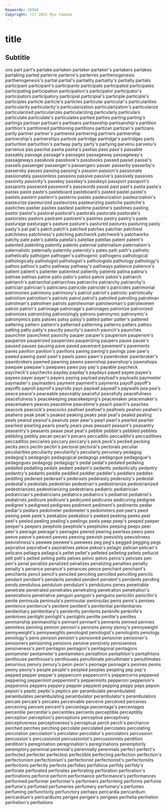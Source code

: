 ```yaml
---
Keywords: 26568
Copyright: (C) 2022 Ryu Yamada
---
```



# title

## Subtitle
ons part part's partake partaken partaker partaker's partakers partakes
partaking parted parterre parterre's parterres parthenogenesis parthenogenesis's partial partial's partiality
partiality's partially partials participant participant's participants participate participated participates participating
participation participation's participator participator's participators participatory participial participial's participle participle's
participles particle particle's particles particular particular's particularities particularity particularity's particularization
particularization's particularize particularized particularizes particularizing particularly particulars particulate particulate's particulates
partied parties parting parting's partings partisan partisan's partisans partisanship partisanship's
partition partition's partitioned partitioning partitions partizan partizan's partizans partly partner
partner's partnered partnering partners partnership partnership's partnerships partook partridge partridge's
partridges parts parturition parturition's partway party party's partying parvenu parvenu's
parvenus pas paschal pasha pasha's pashas pass pass's passable passably
passage passage's passages passageway passageway's passageways passbook passbook's passbooks passed
passel passel's passels passenger passenger's passengers passer passerby passerby's passersby
passes passing passing's passion passion's passionate passionately passionless passions passive
passive's passively passives passivity passivity's passkey passkey's passkeys passport passport's
passports password password's passwords passé past past's pasta pasta's pastas
paste paste's pasteboard pasteboard's pasted pastel pastel's pastels pastern pastern's
pasterns pastes pasteurization pasteurization's pasteurize pasteurized pasteurizes pasteurizing pastiche pastiche's
pastiches pastier pasties pastiest pastime pastime's pastimes pasting pastor pastor's
pastoral pastoral's pastorals pastorate pastorate's pastorates pastors pastrami pastrami's pastries
pastry pastry's pasts pasturage pasturage's pasture pasture's pastured pastures pasturing
pasty pasty's pat pat's patch patch's patched patches patchier patchiest
patchiness patchiness's patching patchwork patchwork's patchworks patchy pate pate's patella
patella's patellae patellas patent patent's patented patenting patently patents paternal
paternalism paternalism's paternalistic paternally paternity paternity's pates path path's pathetic
pathetically pathogen pathogen's pathogenic pathogens pathological pathologically pathologist pathologist's pathologists
pathology pathology's pathos pathos's paths pathway pathway's pathways patience patience's
patient patient's patienter patientest patiently patients patina patina's patinae patinas
patine patio patio's patios patois patois's patriarch patriarch's patriarchal patriarchies
patriarchs patriarchy patriarchy's patrician patrician's patricians patricide patricide's patricides patrimonial
patrimonies patrimony patrimony's patriot patriot's patriotic patriotically patriotism patriotism's patriots
patrol patrol's patrolled patrolling patrolman patrolman's patrolmen patrols patrolwoman patrolwoman's
patrolwomen patron patron's patronage patronage's patronages patronize patronized patronizes patronizing
patronizingly patrons patronymic patronymic's patronymics pats patsies patsy patsy's patted
patter patter's pattered pattering pattern pattern's patterned patterning patterns patters
patties patting patty patty's paucity paucity's paunch paunch's paunches paunchier
paunchiest paunchy pauper pauper's pauperism pauperism's pauperize pauperized pauperizes pauperizing
paupers pause pause's paused pauses pausing pave paved pavement pavement's
pavements paves pavilion pavilion's pavilions paving paving's pavings paw paw's
pawed pawing pawl pawl's pawls pawn pawn's pawnbroker pawnbroker's pawnbrokers
pawned pawning pawns pawnshop pawnshop's pawnshops pawpaw pawpaw's pawpaws paws
pay pay's payable paycheck paycheck's paychecks payday payday's paydays payed
payee payee's payees payer payer's payers paying payload payload's payloads
paymaster paymaster's paymasters payment payment's payments payoff payoff's payoffs payroll
payroll's payrolls pays paywall paywall's paywalls pea pea's peace peace's
peaceable peaceably peaceful peacefully peacefulness peacefulness's peacekeeping peacekeeping's peacemaker peacemaker's
peacemakers peaces peacetime peacetime's peach peach's peaches peacock peacock's peacocks
peafowl peafowl's peafowls peahen peahen's peahens peak peak's peaked peaking
peaks peal peal's pealed pealing peals peanut peanut's peanuts pear
pear's pearl pearl's pearled pearlier pearliest pearling pearls pearly pears
peas peasant peasant's peasantry peasantry's peasants pease peat peat's pebble
pebble's pebbled pebbles pebbling pebbly pecan pecan's pecans peccadillo peccadillo's
peccadilloes peccadillos peccaries peccary peccary's peck peck's pecked pecking pecks
pecs pectin pectin's pectoral pectoral's pectorals peculiar peculiarities peculiarity peculiarity's
peculiarly pecuniary pedagog pedagog's pedagogic pedagogical pedagogs pedagogue pedagogue's pedagogues
pedagogy pedagogy's pedal pedal's pedaled pedaling pedalled pedalling pedals pedant
pedant's pedantic pedantically pedantry pedantry's pedants peddle peddled peddler peddler's
peddlers peddles peddling pederast pederast's pederasts pederasty pederasty's pedestal pedestal's
pedestals pedestrian pedestrian's pedestrianize pedestrianized pedestrianizes pedestrianizing pedestrians pediatric pediatrician
pediatrician's pediatricians pediatrics pediatrics's pediatrist pediatrist's pediatrists pedicure pedicure's pedicured
pedicures pedicuring pedigree pedigree's pedigreed pedigrees pediment pediment's pediments pedlar
pedlar's pedlars pedometer pedometer's pedometers pee pee's peed peeing peek
peek's peekaboo peekaboo's peeked peeking peeks peel peel's peeled peeling
peeling's peelings peels peep peep's peeped peeper peeper's peepers peephole
peephole's peepholes peeping peeps peer peer's peerage peerage's peerages peered
peering peerless peers pees peeve peeve's peeved peeves peeving peevish
peevishly peevishness peevishness's peewee peewee's peewees peg peg's pegged pegging
pegs pejorative pejorative's pejoratives pekoe pekoe's pelagic pelican pelican's pelicans
pellagra pellagra's pellet pellet's pelleted pelleting pellets pellucid pelt pelt's
pelted pelting pelts pelves pelvic pelvis pelvis's pelvises pen pen's
penal penalize penalized penalizes penalizing penalties penalty penalty's penance penance's
penances pence penchant penchant's penchants pencil pencil's penciled penciling pencilled
pencilling pencils pendant pendant's pendants pended pendent pendent's pendents pending
pends pendulous pendulum pendulum's pendulums penes penetrable penetrate penetrated penetrates
penetrating penetration penetration's penetrations penetrative penguin penguin's penguins penicillin penicillin's
penile peninsula peninsula's peninsular peninsulas penis penis's penises penitence penitence's
penitent penitent's penitential penitentiaries penitentiary penitentiary's penitently penitents penknife penknife's
penknives penlight penlight's penlights penlite penlite's penlites penmanship penmanship's pennant
pennant's pennants penned pennies penniless penning pennon pennon's pennons penny
penny's pennyweight pennyweight's pennyweights penologist penologist's penologists penology penology's pens
pension pension's pensioned pensioner pensioner's pensioners pensioning pensions pensive pensively
pensiveness pensiveness's pent pentagon pentagon's pentagonal pentagons pentameter pentameter's pentameters
pentathlon pentathlon's pentathlons penthouse penthouse's penthouses penultimate penultimate's penultimates penurious
penury penury's peon peon's peonage peonage's peonies peons peony peony's
people people's peopled peoples peopling pep pep's pepped pepper pepper's
peppercorn peppercorn's peppercorns peppered peppering peppermint peppermint's peppermints pepperoni pepperoni's
pepperonis peppers peppery peppier peppiest pepping peppy peps pepsin pepsin's
peptic peptic's peptics per perambulate perambulated perambulates perambulating perambulator perambulator's
perambulators percale percale's percales perceivable perceive perceived perceives perceiving percent
percent's percentage percentage's percentages percentile percentile's percentiles percents perceptible perceptibly
perception perception's perceptions perceptive perceptively perceptiveness perceptiveness's perceptual perch perch's
perchance perched perches perching percolate percolated percolates percolating percolation percolation's
percolator percolator's percolators percussion percussion's percussionist percussionist's percussionists perdition perdition's
peregrination peregrination's peregrinations peremptorily peremptory perennial perennial's perennially perennials perfect
perfect's perfected perfecter perfectest perfectible perfecting perfection perfection's perfectionism perfectionism's
perfectionist perfectionist's perfectionists perfections perfectly perfects perfidies perfidious perfidy perfidy's
perforate perforated perforates perforating perforation perforation's perforations perforce perform performance
performance's performances performed performer performer's performers performing performs perfume perfume's
perfumed perfumeries perfumery perfumery's perfumes perfuming perfunctorily perfunctory perhaps pericardia
pericardium pericardium's pericardiums perigee perigee's perigees perihelia perihelion perihelion's perihelions

